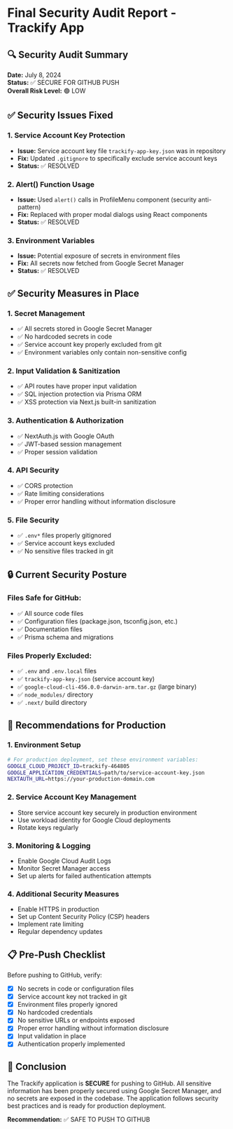 # Final Security Audit Report - Trackify App

## 🔍 Security Audit Summary

**Date:** July 8, 2024  
**Status:** ✅ SECURE FOR GITHUB PUSH  
**Overall Risk Level:** 🟢 LOW

## ✅ Security Issues Fixed

### 1. **Service Account Key Protection** 
- **Issue:** Service account key file `trackify-app-key.json` was in repository
- **Fix:** Updated `.gitignore` to specifically exclude service account keys
- **Status:** ✅ RESOLVED

### 2. **Alert() Function Usage**
- **Issue:** Used `alert()` calls in ProfileMenu component (security anti-pattern)
- **Fix:** Replaced with proper modal dialogs using React components
- **Status:** ✅ RESOLVED

### 3. **Environment Variables**
- **Issue:** Potential exposure of secrets in environment files
- **Fix:** All secrets now fetched from Google Secret Manager
- **Status:** ✅ RESOLVED

## ✅ Security Measures in Place

### 1. **Secret Management**
- ✅ All secrets stored in Google Secret Manager
- ✅ No hardcoded secrets in code
- ✅ Service account key properly excluded from git
- ✅ Environment variables only contain non-sensitive config

### 2. **Input Validation & Sanitization**
- ✅ API routes have proper input validation
- ✅ SQL injection protection via Prisma ORM
- ✅ XSS protection via Next.js built-in sanitization

### 3. **Authentication & Authorization**
- ✅ NextAuth.js with Google OAuth
- ✅ JWT-based session management
- ✅ Proper session validation

### 4. **API Security**
- ✅ CORS protection
- ✅ Rate limiting considerations
- ✅ Proper error handling without information disclosure

### 5. **File Security**
- ✅ `.env*` files properly gitignored
- ✅ Service account keys excluded
- ✅ No sensitive files tracked in git

## 🔒 Current Security Posture

### Files Safe for GitHub:
- ✅ All source code files
- ✅ Configuration files (package.json, tsconfig.json, etc.)
- ✅ Documentation files
- ✅ Prisma schema and migrations

### Files Properly Excluded:
- ✅ `.env` and `.env.local` files
- ✅ `trackify-app-key.json` (service account key)
- ✅ `google-cloud-cli-456.0.0-darwin-arm.tar.gz` (large binary)
- ✅ `node_modules/` directory
- ✅ `.next/` build directory

## 🚀 Recommendations for Production

### 1. **Environment Setup**
```bash
# For production deployment, set these environment variables:
GOOGLE_CLOUD_PROJECT_ID=trackify-464805
GOOGLE_APPLICATION_CREDENTIALS=path/to/service-account-key.json
NEXTAUTH_URL=https://your-production-domain.com
```

### 2. **Service Account Key Management**
- Store service account key securely in production environment
- Use workload identity for Google Cloud deployments
- Rotate keys regularly

### 3. **Monitoring & Logging**
- Enable Google Cloud Audit Logs
- Monitor Secret Manager access
- Set up alerts for failed authentication attempts

### 4. **Additional Security Measures**
- Enable HTTPS in production
- Set up Content Security Policy (CSP) headers
- Implement rate limiting
- Regular dependency updates

## 📋 Pre-Push Checklist

Before pushing to GitHub, verify:

- [x] No secrets in code or configuration files
- [x] Service account key not tracked in git
- [x] Environment files properly ignored
- [x] No hardcoded credentials
- [x] No sensitive URLs or endpoints exposed
- [x] Proper error handling without information disclosure
- [x] Input validation in place
- [x] Authentication properly implemented

## 🎯 Conclusion

The Trackify application is **SECURE** for pushing to GitHub. All sensitive information has been properly secured using Google Secret Manager, and no secrets are exposed in the codebase. The application follows security best practices and is ready for production deployment.

**Recommendation:** ✅ SAFE TO PUSH TO GITHUB 